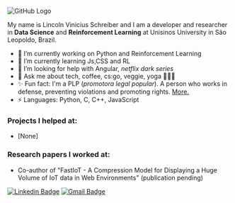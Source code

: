 ![GitHub Logo](https://raw.githubusercontent.com/godcrampy/godcrampy/master/hello.gif)

My name is Lincoln Vinicius Schreiber and I am a developer and researcher in **Data Science** and **Reinforcement Learning** at Unisinos University in São Leopoldo, Brazil.

- 🔭 I’m currently working on Python and Reinforcement Learning
- 🌱 I’m currently learning Js,CSS and RL
- 🤔 I’m looking for help with Angular, *netflix dark series*
- 💬 Ask me about  tech, coffee, cs:go, veggie, yoga 🧘🏼‍♀️
- ✨ Fun fact: I'm a PLP (*promotora legal popular*). A person who works in defense, preventing violations and promoting rights. [More.](http://themis.org.br/fazemos/promotoras-legais-populares/)
- ⚡ Languages: Python, C, C++, JavaScript


### Projects I helped at:
- [None]

### Research papers I worked at:
- Co-author of "FastIoT - A Compression Model for Displaying a Huge Volume of IoT data in Web Environments" (publication pending)

[![Linkedin Badge](https://img.shields.io/badge/-lincolnvs-063f5b?style=flat-square&logo=Linkedin&logoColor=white&link=https://www.linkedin.com/in/lincolnvs/)](https://www.linkedin.com/in/lincolnvs/) [![Gmail Badge](https://img.shields.io/badge/-lincolnschreiber@gmail.com-c14438?style=flat-square&logo=Gmail&logoColor=white&link=mailto:lincolnschreiber@gmail.com)](mailto:lincolnschreiber@gmail.com)
